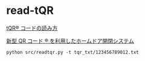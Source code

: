 # read-tQR

[tQR® コードの読み方](https://oliet.hatenablog.jp/entry/2021/04/01/045136)

[新型 QR コード ® を利用したホームドア開閉システム](https://www.denso-wave.com/ja/adcd/event/aice2019/tqr.pdf)

`python src/readtqr.py -t tqr_txt/123456789012.txt`
